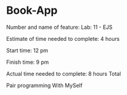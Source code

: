 # Book-App

Number and name of feature: Lab: 11 - EJS

Estimate of time needed to complete: 4 hours 

Start time: 12 pm

Finish time: 9 pm

Actual time needed to complete: 8 hours Total


Pair programming 
With MySelf
